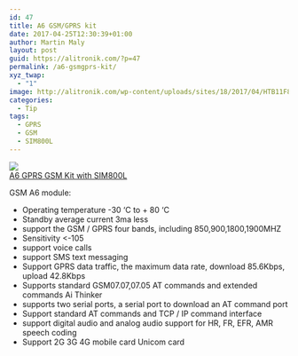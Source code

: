 ```yaml
---
id: 47
title: A6 GSM/GPRS kit
date: 2017-04-25T12:30:39+01:00
author: Martin Maly
layout: post
guid: https://alitronik.com/?p=47
permalink: /a6-gsmgprs-kit/
xyz_twap:
  - "1"
image: http://alitronik.com/wp-content/uploads/sites/18/2017/04/HTB11F8dNXXXXXc_XVXXq6xXFXXXk.png
categories:
  - Tip
tags:
  - GPRS
  - GSM
  - SIM800L
---
```

<a href="http://s.click.aliexpress.com/e/VZjEA6m" target="_parent"><img src="//ae01.alicdn.com/kf/HTB1Pc_kQpXXXXbcXFXXq6xXFXXXg/-font-b-mini-b-font-font-b-A6-b-font-font-b-GPRS-b-font.jpg_220x220.jpg" /><span style="display: block;">A6 GPRS GSM Kit with SIM800L</span></a>

GSM A6 module:

  * Operating temperature -30 ‘C to + 80 &#8216;C
  * Standby average current 3ma less
  * support the GSM / GPRS four bands, including 850,900,1800,1900MHZ
  * Sensitivity <-105
  * support voice calls
  * support SMS text messaging
  * Support GPRS data traffic, the maximum data rate, download 85.6Kbps, upload 42.8Kbps
  * Supports standard GSM07.07,07.05 AT commands and extended commands Ai Thinker
  * supports two serial ports, a serial port to download an AT command port
  * Support standard AT commands and TCP / IP command interface
  * support digital audio and analog audio support for HR, FR, EFR, AMR speech coding
  * Support 2G 3G 4G mobile card Unicom card